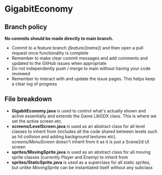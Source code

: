 # GigabitEconomy
## Branch policy
**No commits should be made directly to main branch.**

- Commit to a feature branch *(feature/[name])* and then open a pull request once functionality is complete
- Remember to make clear commit messages and add comments and updated to the GitHub issues when appropriate
- Do not independently push / merge to main without having your code reviewed
- Remember to interact with and update the issue pages. This helps keep a clear log of progress

## File breakdown 
- **GigabitEconomy.java** is used to control what's actually shown and active essentially and extends the Game LibGDX class. This is where we set the active screen etc.
- **screens/LevelScreen.java** is used as an abstract class for all level classes to inherit from (includes all the code shared between levels such as hit collision and adding background textures etc). _screens/MenuScreen_ doesn't inherit from it as it is just a Scene2d UI screen
- **sprites/MovingSprite.java** is used as an abstract class for all moving sprite classes (currently Player and Enemy) to inherit from
- **sprites/StaticSprite.java** is used as a superclass for all static sprites, but unlike *MovingSprite* can be instantiated itself without any subclass
